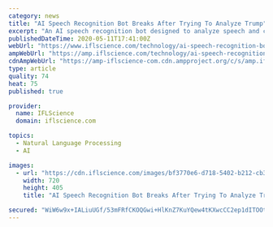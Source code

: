 ```yaml
---
category: news
title: "AI Speech Recognition Bot Breaks After Trying To Analyze Trump"
excerpt: "An AI speech recognition bot designed to analyze speech and compile it into a database broke when it tried to analyze Trump's speech patterns, its creator"
publishedDateTime: 2020-05-11T17:41:00Z
webUrl: "https://www.iflscience.com/technology/ai-speech-recognition-bot-breaks-after-trying-to-analyze-trump/"
ampWebUrl: "https://amp.iflscience.com/technology/ai-speech-recognition-bot-breaks-after-trying-to-analyze-trump/"
cdnAmpWebUrl: "https://amp-iflscience-com.cdn.ampproject.org/c/s/amp.iflscience.com/technology/ai-speech-recognition-bot-breaks-after-trying-to-analyze-trump/"
type: article
quality: 74
heat: 75
published: true

provider:
  name: IFLScience
  domain: iflscience.com

topics:
  - Natural Language Processing
  - AI

images:
  - url: "https://cdn.iflscience.com/images/bf3770e6-d718-5402-b212-cb364f2fa018/default-1589197781-cover-image.jpg"
    width: 720
    height: 405
    title: "AI Speech Recognition Bot Breaks After Trying To Analyze Trump"

secured: "WiW6w9x+IALiuUGf/53mFRfCKOQGwi+HlKnZ7KuYQew4tKXwcCC2ep1dITOOtClVoFd3dIqAIR1bJZqzFKfXNWWpXiDTDdE2QwBKF5etJJyKus62ZMWmZTyG4vUr0L34j3KuNwnFR8QYATq2i0N9bzQXA2BeDHom6vEdZ5K80+y/eAivMU8uLuKoAyTb4IzRjbng7gFxFOu+5xHQusJ/mebTlcTjgAhj7CpawWN7pFHC7zic5w6EIy2ofTErJAiR/lo1XbfxbkbtS003tQRnxvH0sVMB9cY7KxNpmTRGR47Qd/mfIERXDml1qi9iZ1ywFp9fnwlLjZIPCJRPA46ODTLK4iZTOQzhUe5JiuJRTEPBNXvLY0ncfs0rHMPM32Hsxw9tIroCYp9Pa8/sQyj09NJcJjlIgBsP/NW3Tsb7SZm2gP8eajpNX+Cj87NEh1s1vsXz8gq0s9nhSCV2EL2JWVSpD0VnmItjbpepvFU+0L8=;VuLU6vzClMktxhcik+qb2Q=="
---
```


